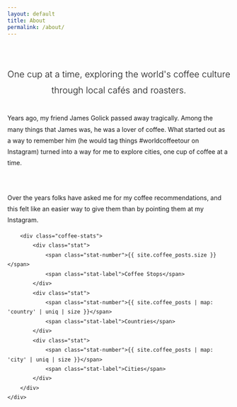 ```yaml
---
layout: default
title: About
permalink: /about/
---
```


<div class="about-page">
    <div class="about-content">
        <p class="lead">
            One cup at a time, exploring the world's coffee culture through local cafés and roasters.
        </p>
        <p>
            Years ago, my friend <a href="https://www.instagram.com/jamesgolick" target="_blank" rel="noopener">James Golick</a> 
            passed away tragically. Among the many things that James was, he was a lover of coffee. 
            What started out as a way to remember him (he would tag things #worldcoffeetour on Instagram) 
            turned into a way for me to explore cities, one cup of coffee at a time.
        </p>
        <p>&nbsp;</p> 
        <p>
            Over the years folks have asked me for my coffee recommendations, and this felt like an 
            easier way to give them than by pointing them at my Instagram. 
        </p>

        <div class="coffee-stats">
            <div class="stat">
                <span class="stat-number">{{ site.coffee_posts.size }}</span>
                <span class="stat-label">Coffee Stops</span>
            </div>
            <div class="stat">
                <span class="stat-number">{{ site.coffee_posts | map: 'country' | uniq | size }}</span>
                <span class="stat-label">Countries</span>
            </div>
            <div class="stat">
                <span class="stat-number">{{ site.coffee_posts | map: 'city' | uniq | size }}</span>
                <span class="stat-label">Cities</span>
            </div>
        </div>
    </div>

</div>

<style>
.about-page {
    max-width: 700px;
    margin: 0 auto;
    padding: 2rem 0;
}

.about-page h1 {
    font-size: 2.5rem;
    font-weight: 300;
    margin-bottom: 2rem;
    text-align: center;
}

.about-content {
    line-height: 1.8;
    color: var(--primary-color);
}

.lead {
    font-size: 1.25rem;
    font-weight: 300;
    margin-bottom: 2rem;
    color: var(--text-light);
    text-align: center;
}

.about-content h2 {
    font-size: 1.5rem;
    font-weight: 400;
    margin: 2rem 0 1rem;
    color: var(--accent-color);
}

.about-content a {
    color: var(--accent-color);
    text-decoration: none;
    border-bottom: 1px solid transparent;
    transition: border-color 0.3s ease;
}

.about-content a:hover {
    border-bottom-color: var(--accent-color);
}

.coffee-stats {
    display: grid;
    grid-template-columns: repeat(3, 1fr);
    gap: 2rem;
    margin-top: 3rem;
    padding: 2rem;
    background: var(--card-bg);
    border-radius: 8px;
    border: 1px solid var(--border-color);
}

.stat {
    text-align: center;
}

.stat-number {
    display: block;
    font-size: 2.5rem;
    font-weight: 300;
    color: var(--accent-color);
    margin-bottom: 0.5rem;
}

.stat-label {
    display: block;
    font-size: 0.9rem;
    text-transform: uppercase;
    letter-spacing: 1px;
    color: var(--text-light);
}

@media (max-width: 768px) {
    .about-page h1 {
        font-size: 2rem;
    }
    
    .lead {
        font-size: 1.1rem;
    }
    
    .coffee-stats {
        grid-template-columns: 1fr;
        gap: 1.5rem;
    }
}
</style>
